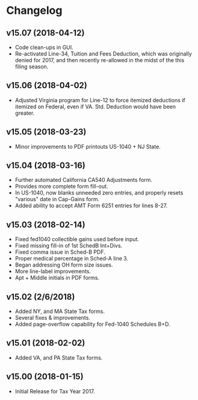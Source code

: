 # Changelog

## v15.07 (2018-04-12)

* Code clean-ups in GUI.
* Re-activated Line-34, Tuition and Fees Deduction, which was
  originally denied for 2017, and then recently re-allowed in the midst
  of the this filing season.

## v15.06 (2018-04-02)

* Adjusted Virginia program for Line-12 to force itemized deductions if
  itemized on Federal, even if VA. Std. Deduction would have been
  greater.

## v15.05 (2018-03-23)

* Minor improvements to PDF printouts US-1040 + NJ State.

## v15.04 (2018-03-16)

* Further automated California CA540 Adjustments form.
* Provides more complete form fill-out.
* In US-1040, now blanks unneeded zero entries, and properly resets
  "various" date in Cap-Gains form.
* Added ability to accept AMT Form 6251 entries for lines 8-27.

## v15.03 (2018-02-14)

* Fixed fed1040 collectible gains used before input.
* Fixed missing fill-in of 1st SchedB Int+Divs.
* Fixed comma issue in Sched-B PDF.
* Proper medical percentage in Sched-A line 3.
* Began addressing OH form size issues.
* More line-label improvements.
* Apt + Middle initials in PDF forms.

## v15.02 (2/6/2018)

* Added NY, and MA State Tax forms.
* Several fixes & improvements.
* Added page-overflow capability for Fed-1040 Schedules B+D.

## v15.01 (2018-02-02)

* Added VA, and PA State Tax forms.

## v15.00 (2018-01-15)

* Initial Release for Tax Year 2017.
